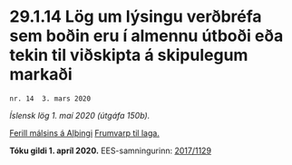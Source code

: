 # 29.1.14 Lög um lýsingu verðbréfa sem boðin eru í almennu útboði eða tekin til viðskipta á skipulegum markaði

`nr. 14  3. mars 2020`

_Íslensk lög 1. maí 2020 (útgáfa 150b)._

[Ferill málsins á Alþingi](https://www.althingi.is/thingstorf/thingmalalistar-eftir-thingum/ferill/?ltg=150&mnr=451)
[Frumvarp til laga.](https://www.althingi.is/altext/150/s/0627.html)

**Tóku gildi 1. apríl 2020.**
EES-samningurinn:
[2017/1129](https://althingi.is/lagasafn/pdf/150b/i32017R1129.pdf) 
